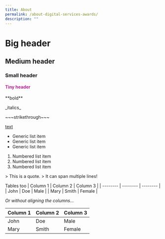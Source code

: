 ```yaml
---
title: About
permalink: /about-digital-services-awards/
description: ""
---
```

# Big header
## Medium header
### Small header
<h4 style="color:#B41E8E;">Tiny header</h4>
**bold**
<p>_italics_</p>
<p>~~~strikethrough~~~</p>

[text](www.example.com)

* Generic list item
* Generic list item
* Generic list item

1. Numbered list item
2. Numbered list item
3. Numbered list item

&gt; This is a quote.
&gt; It can span multiple lines!

Tables too
| Column 1 | Column 2 | Column 3 |
| -------- | -------- | -------- |
| John     | Doe      | Male     |
| Mary     | Smith    | Female   |

_Or without aligning the columns..._

| Column 1 | Column 2 | Column 3 |
| -------- | -------- | -------- |
| John | Doe | Male |
| Mary | Smith | Female |